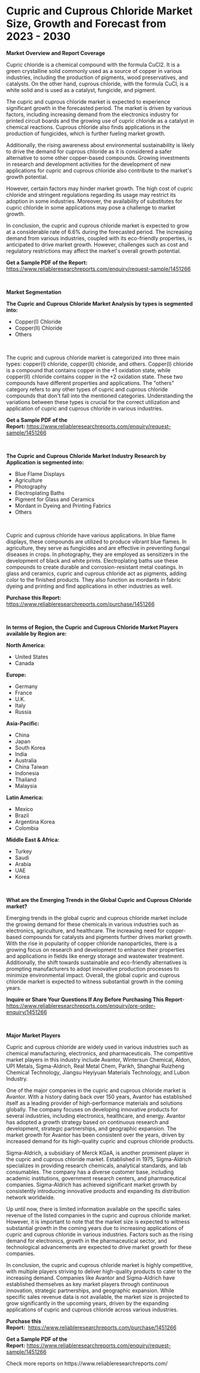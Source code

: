 <p><h1>Cupric and Cuprous Chloride Market Size, Growth and Forecast from 2023 - 2030</h1></p><p><strong>Market Overview and Report Coverage</strong></p>
<p><p>Cupric chloride is a chemical compound with the formula CuCl2. It is a green crystalline solid commonly used as a source of copper in various industries, including the production of pigments, wood preservatives, and catalysts. On the other hand, cuprous chloride, with the formula CuCl, is a white solid and is used as a catalyst, fungicide, and pigment.</p><p>The cupric and cuprous chloride market is expected to experience significant growth in the forecasted period. The market is driven by various factors, including increasing demand from the electronics industry for printed circuit boards and the growing use of cupric chloride as a catalyst in chemical reactions. Cuprous chloride also finds applications in the production of fungicides, which is further fueling market growth.</p><p>Additionally, the rising awareness about environmental sustainability is likely to drive the demand for cuprous chloride as it is considered a safer alternative to some other copper-based compounds. Growing investments in research and development activities for the development of new applications for cupric and cuprous chloride also contribute to the market's growth potential.</p><p>However, certain factors may hinder market growth. The high cost of cupric chloride and stringent regulations regarding its usage may restrict its adoption in some industries. Moreover, the availability of substitutes for cupric chloride in some applications may pose a challenge to market growth.</p><p>In conclusion, the cupric and cuprous chloride market is expected to grow at a considerable rate of 6.6% during the forecasted period. The increasing demand from various industries, coupled with its eco-friendly properties, is anticipated to drive market growth. However, challenges such as cost and regulatory restrictions may affect the market's overall growth potential.</p></p>
<p><strong>Get a Sample PDF of the Report:</strong> <a href="https://www.reliableresearchreports.com/enquiry/request-sample/1451266">https://www.reliableresearchreports.com/enquiry/request-sample/1451266</a></p>
<p>&nbsp;</p>
<p><strong>Market Segmentation</strong></p>
<p><strong>The Cupric and Cuprous Chloride Market Analysis by types is segmented into:</strong></p>
<p><ul><li>Copper(I) Chloride</li><li>Copper(II) Chloride</li><li>Others</li></ul></p>
<p>&nbsp;</p>
<p><p>The cupric and cuprous chloride market is categorized into three main types: copper(I) chloride, copper(II) chloride, and others. Copper(I) chloride is a compound that contains copper in the +1 oxidation state, while copper(II) chloride contains copper in the +2 oxidation state. These two compounds have different properties and applications. The "others" category refers to any other types of cupric and cuprous chloride compounds that don't fall into the mentioned categories. Understanding the variations between these types is crucial for the correct utilization and application of cupric and cuprous chloride in various industries.</p></p>
<p><strong>Get a Sample PDF of the Report:</strong>&nbsp;<a href="https://www.reliableresearchreports.com/enquiry/request-sample/1451266">https://www.reliableresearchreports.com/enquiry/request-sample/1451266</a></p>
<p>&nbsp;</p>
<p><strong>The Cupric and Cuprous Chloride Market Industry Research by Application is segmented into:</strong></p>
<p><ul><li>Blue Flame Displays</li><li>Agriculture</li><li>Photography</li><li>Electroplating Baths</li><li>Pigment for Glass and Ceramics</li><li>Mordant in Dyeing and Printing Fabrics</li><li>Others</li></ul></p>
<p>&nbsp;</p>
<p><p>Cupric and cuprous chloride have various applications. In blue flame displays, these compounds are utilized to produce vibrant blue flames. In agriculture, they serve as fungicides and are effective in preventing fungal diseases in crops. In photography, they are employed as sensitizers in the development of black and white prints. Electroplating baths use these compounds to create durable and corrosion-resistant metal coatings. In glass and ceramics, cupric and cuprous chloride act as pigments, adding color to the finished products. They also function as mordants in fabric dyeing and printing and find applications in other industries as well.</p></p>
<p><strong>Purchase this Report:</strong>&nbsp; <a href="https://www.reliableresearchreports.com/purchase/1451266">https://www.reliableresearchreports.com/purchase/1451266</a></p>
<p>&nbsp;</p>
<p><strong>In terms of Region, the Cupric and Cuprous Chloride Market Players available by Region are:</strong></p>
<p>
    <p> <strong> North America: </strong>
        <ul>
            <li>United States</li>
            <li>Canada</li>
        </ul>
        </p> 
    <p> <strong> Europe: </strong>
        <ul>
            <li>Germany</li>
            <li>France</li>
            <li>U.K.</li>
            <li>Italy</li>
            <li>Russia</li>
        </ul>
        </p> 
    <p> <strong> Asia-Pacific: </strong>
        <ul>
            <li>China</li>
            <li>Japan</li>
            <li>South Korea</li>
            <li>India</li>
            <li>Australia</li>
            <li>China Taiwan</li>
            <li>Indonesia</li>
            <li>Thailand</li>
            <li>Malaysia</li>
        </ul>
        </p> 
    <p> <strong> Latin America: </strong>
        <ul>
            <li>Mexico</li>
            <li>Brazil</li>
            <li>Argentina Korea</li>
            <li>Colombia</li>
        </ul>
        </p> 
    <p> <strong> Middle East & Africa: </strong>
        <ul>
            <li>Turkey</li>
            <li>Saudi</li>
            <li>Arabia</li>
            <li>UAE</li>
            <li>Korea</li>
        </ul>
    </p>
    </p>
<p>&nbsp;</p>
<p><strong>What are the Emerging Trends in the Global Cupric and Cuprous Chloride market?</strong></p>
<p><p>Emerging trends in the global cupric and cuprous chloride market include the growing demand for these chemicals in various industries such as electronics, agriculture, and healthcare. The increasing need for copper-based compounds for catalysts and pigments further drives market growth. With the rise in popularity of copper chloride nanoparticles, there is a growing focus on research and development to enhance their properties and applications in fields like energy storage and wastewater treatment. Additionally, the shift towards sustainable and eco-friendly alternatives is prompting manufacturers to adopt innovative production processes to minimize environmental impact. Overall, the global cupric and cuprous chloride market is expected to witness substantial growth in the coming years.</p></p>
<p><strong>Inquire or Share Your Questions If Any Before Purchasing This Report</strong>- <a href="https://www.reliableresearchreports.com/enquiry/pre-order-enquiry/1451266">https://www.reliableresearchreports.com/enquiry/pre-order-enquiry/1451266</a></p>
<p>&nbsp;</p>
<p><strong>Major Market Players</strong></p>
<p><p>Cupric and cuprous chloride are widely used in various industries such as chemical manufacturing, electronics, and pharmaceuticals. The competitive market players in this industry include Avantor, Wintersun Chemical, Aldon, UPI Metals, Sigma-Aldrich, Real Metal Chem, Parikh, Shanghai Ruizheng Chemical Technology, Jiangsu Heyiyuan Materials Technology, and Lubon Industry.</p><p>One of the major companies in the cupric and cuprous chloride market is Avantor. With a history dating back over 150 years, Avantor has established itself as a leading provider of high-performance materials and solutions globally. The company focuses on developing innovative products for several industries, including electronics, healthcare, and energy. Avantor has adopted a growth strategy based on continuous research and development, strategic partnerships, and geographic expansion. The market growth for Avantor has been consistent over the years, driven by increased demand for its high-quality cupric and cuprous chloride products.</p><p>Sigma-Aldrich, a subsidiary of Merck KGaA, is another prominent player in the cupric and cuprous chloride market. Established in 1975, Sigma-Aldrich specializes in providing research chemicals, analytical standards, and lab consumables. The company has a diverse customer base, including academic institutions, government research centers, and pharmaceutical companies. Sigma-Aldrich has achieved significant market growth by consistently introducing innovative products and expanding its distribution network worldwide.</p><p>Up until now, there is limited information available on the specific sales revenue of the listed companies in the cupric and cuprous chloride market. However, it is important to note that the market size is expected to witness substantial growth in the coming years due to increasing applications of cupric and cuprous chloride in various industries. Factors such as the rising demand for electronics, growth in the pharmaceutical sector, and technological advancements are expected to drive market growth for these companies.</p><p>In conclusion, the cupric and cuprous chloride market is highly competitive, with multiple players striving to deliver high-quality products to cater to the increasing demand. Companies like Avantor and Sigma-Aldrich have established themselves as key market players through continuous innovation, strategic partnerships, and geographic expansion. While specific sales revenue data is not available, the market size is projected to grow significantly in the upcoming years, driven by the expanding applications of cupric and cuprous chloride across various industries.</p></p>
<p><strong>Purchase this Report:</strong>&nbsp;&nbsp;<a href="https://www.reliableresearchreports.com/purchase/1451266">https://www.reliableresearchreports.com/purchase/1451266</a></p>
<p></p>
<p><strong>Get a Sample PDF of the Report:</strong>&nbsp;<a href="https://www.reliableresearchreports.com/enquiry/request-sample/1451266">https://www.reliableresearchreports.com/enquiry/request-sample/1451266</a></p>
<p>Check more reports on https://www.reliableresearchreports.com/</p>